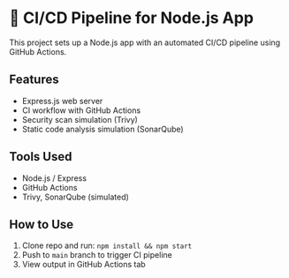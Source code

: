 # 🔁 CI/CD Pipeline for Node.js App

This project sets up a Node.js app with an automated CI/CD pipeline using GitHub Actions.

## Features
- Express.js web server
- CI workflow with GitHub Actions
- Security scan simulation (Trivy)
- Static code analysis simulation (SonarQube)

## Tools Used
- Node.js / Express
- GitHub Actions
- Trivy, SonarQube (simulated)

## How to Use
1. Clone repo and run: `npm install && npm start`
2. Push to `main` branch to trigger CI pipeline
3. View output in GitHub Actions tab